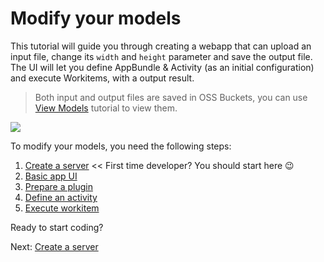 # Modify your models

This tutorial will guide you through creating a webapp that can upload an input file, change its `width` and `height` parameter and save the output file. The UI will let you define AppBundle & Activity (as an initial configuration) and execute Workitems, with a output result. 

> Both input and output files are saved in OSS Buckets, you can use [View Models](tutorials/viewmodels) tutorial to view them.

![](_media/tutorials/run_sample_modifymodels.gif)

To modify your models, you need the following steps:

1. [Create a server](environment/setup/2legged_da) << First time developer? You should start here :wink:
2. [Basic app UI](designautomation/html/)
3. [Prepare a plugin](designautomation/appbundle/)
4. [Define an activity](designautomation/activity/)
5. [Execute workitem](designautomation/workitem/)

<!--If you want to download the project ready to use, visit the following repos:

- [.NET Core](https://github.com/Developer-Autodesk/learn.forge.designautomation)-->

Ready to start coding?

Next: [Create a server](environment/setup/2legged_da)